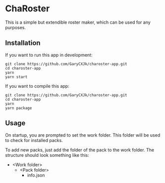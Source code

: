 # ChaRoster

This is a simple but extendible roster maker, which can be used for any purposes.

## Installation

If you want to run this app in development:

```
git clone https://github.com/GaryCXJk/charoster-app.git
cd charoster-app
yarn
yarn start
```

If you want to compile this app:

```
git clone https://github.com/GaryCXJk/charoster-app.git
cd charoster-app
yarn
yarn package
```

## Usage

On startup, you are prompted to set the work folder. This folder will be used to check for installed packs.

To add new packs, just add the folder of the pack to the work folder. The structure should look something like this:

* \<Work folder>
    * \<Pack folder>
        * info.json
